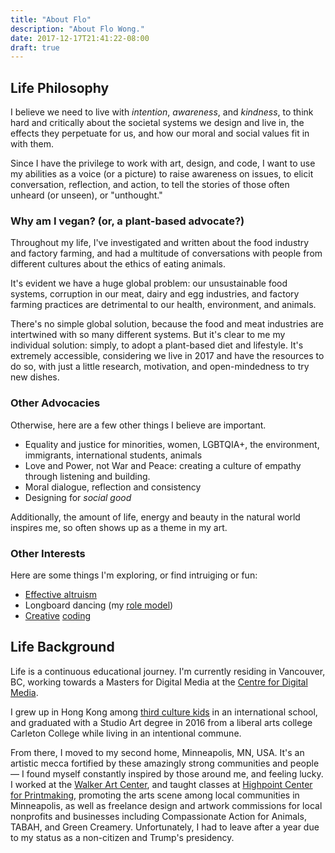 ```yaml
---
title: "About Flo"
description: "About Flo Wong."
date: 2017-12-17T21:41:22-08:00
draft: true
---
```


## Life Philosophy
I believe we need to live with *intention*, *awareness*, and *kindness*, to think hard and critically about the societal systems we design and live in, the effects they perpetuate for us, and how our moral and social values fit in with them.

Since I have the privilege to work with art, design, and code, I want to use my abilities as a voice (or a picture) to raise awareness on issues, to elicit conversation, reflection, and action, to tell the stories of those often unheard (or unseen), or "unthought."

### Why am I vegan? (or, a plant-based advocate?)

Throughout my life, I've investigated and written about the food industry and factory farming, and had a multitude of conversations with people from different cultures about the ethics of eating animals.

It's evident we have a huge global problem: our unsustainable food systems, corruption in our meat, dairy and egg industries, and factory farming practices are detrimental to our health, environment, and animals.

There's no simple global solution, because the food and meat industries are intertwined with so many different systems. But it's clear to me my individual solution: simply, to adopt a plant-based diet and lifestyle. It's extremely accessible, considering we live in 2017 and have the resources to do so, with just a little research, motivation, and open-mindedness to try new dishes.


### Other Advocacies

Otherwise, here are a few other things I believe are important.

- Equality and justice for minorities, women, LGBTQIA+, the environment, immigrants, international students, animals
- Love and Power, not War and Peace: creating a culture of empathy through listening and building.
- Moral dialogue, reflection and consistency
- Designing for *social good*

Additionally, the amount of life, energy and beauty in the natural world inspires me, so often shows up as a theme in my art.

### Other Interests

Here are some things I'm exploring, or find intruiging or fun:

- <a href="https://80000hours.org/">Effective altruism</a>
- Longboard dancing (my <a href="https://www.youtube.com/watch?v=e7os4K_xI9Y">role model</a>)
- <a class="effect " href="https://github.com/theflowong">Creative</a> <a class="effect " href="https://github.com/theflowong">coding</a>

## Life Background

Life is a continuous educational journey. I'm currently residing in Vancouver, BC, working towards a Masters for Digital Media at the <a href="https://thecdm.ca/">Centre for Digital Media</a>.

I grew up in Hong Kong among <a href="https://en.wikipedia.org/wiki/Third_culture_kid">third culture kids</a> in an international school, and graduated with a Studio Art degree in 2016 from a liberal arts college Carleton College while living in an intentional commune.

From there, I moved to my second home, Minneapolis, MN, USA. It's an artistic mecca fortified by these amazingly strong communities and people — I found myself constantly inspired by those around me, and feeling lucky. I worked at the <a href="http://www.walkerart.org">Walker Art Center</a>, and taught classes at <a href="http://highpointprintmaking.org">Highpoint Center for Printmaking</a>, promoting the arts scene among local communities in Minneapolis, as well as freelance design and artwork commissions for local nonprofits and businesses including Compassionate Action for Animals, TABAH, and Green Creamery. Unfortunately, I had to leave after a year due to my status as a non-citizen and Trump's presidency.
